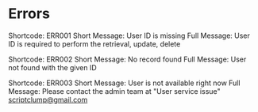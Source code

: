 # Errors

Shortcode: ERR001
Short Message: User ID is missing
Full Message: User ID is required to perform the retrieval, update, delete

Shortcode: ERR002
Short Message: No record found
Full Message: User not found with the given ID

Shortcode: ERR003
Short Message: User is not available right now
Full Message: Please contact the admin team at "User service issue" scriptclump@gmail.com
